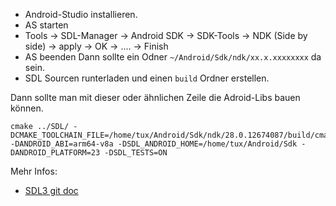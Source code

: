 - Android-Studio installieren.
- AS starten
- Tools -> SDL-Manager -> Android SDK -> SDK-Tools -> NDK (Side by side) -> apply -> OK -> .... -> Finish
- AS beenden
Dann sollte ein Odner `~/Android/Sdk/ndk/xx.x.xxxxxxxx` da sein.
- SDL Sourcen runterladen und einen `build` Ordner erstellen.

Dann sollte man mit dieser oder ähnlichen Zeile die Adroid-Libs bauen können.

```
cmake ../SDL/ -DCMAKE_TOOLCHAIN_FILE=/home/tux/Android/Sdk/ndk/28.0.12674087/build/cmake/android.toolchain.cmake -DANDROID_ABI=arm64-v8a -DSDL_ANDROID_HOME=/home/tux/Android/Sdk -DANDROID_PLATFORM=23 -DSDL_TESTS=ON
```

Mehr Infos: 
- [SDL3 git doc](https://github.com/libsdl-org/SDL/blob/main/docs/README-android.md)
